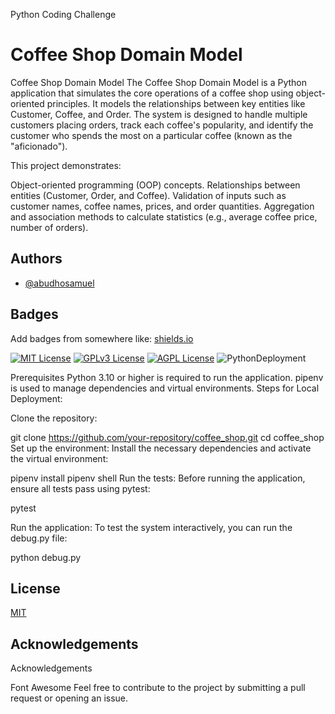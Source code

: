 Python Coding Challenge

# Coffee Shop Domain Model

Coffee Shop Domain Model
The Coffee Shop Domain Model is a Python application that simulates the core operations of a coffee shop using object-oriented principles. It models the relationships between key entities like Customer, Coffee, and Order. The system is designed to handle multiple customers placing orders, track each coffee's popularity, and identify the customer who spends the most on a particular coffee (known as the "aficionado").

This project demonstrates:

Object-oriented programming (OOP) concepts.
Relationships between entities (Customer, Order, and Coffee).
Validation of inputs such as customer names, coffee names, prices, and order quantities.
Aggregation and association methods to calculate statistics (e.g., average coffee price, number of orders).





## Authors

- [@abudhosamuel](https://www.github.com/abudhosamuel)




## Badges

Add badges from somewhere like: [shields.io](https://shields.io/)

[![MIT License](https://img.shields.io/badge/License-MIT-green.svg)](https://choosealicense.com/licenses/mit/)
[![GPLv3 License](https://img.shields.io/badge/License-GPL%20v3-yellow.svg)](https://opensource.org/licenses/)
[![AGPL License](https://img.shields.io/badge/license-AGPL-blue.svg)](http://www.gnu.org/licenses/agpl-3.0)
![Python](https://img.shields.io/badge/python-3670A0?style=for-the-badge&logo=python&logoColor=ffdd54)Deployment

Prerequisites
Python 3.10 or higher is required to run the application.
pipenv is used to manage dependencies and virtual environments.
Steps for Local Deployment:

Clone the repository:

git clone https://github.com/your-repository/coffee_shop.git
cd coffee_shop
Set up the environment: Install the necessary dependencies and activate the virtual environment:

pipenv install
pipenv shell
Run the tests: Before running the application, ensure all tests pass using pytest:

pytest

Run the application: To test the system interactively, you can run the debug.py file:

python debug.py
## License

[MIT](https://choosealicense.com/licenses/mit/)


## Acknowledgements

Acknowledgements

Font Awesome
Feel free to contribute to the project by submitting a pull request or opening an issue.

